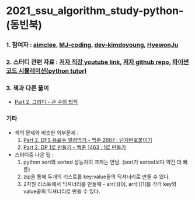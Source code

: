 # 2021_ssu_algorithm_study-python-(동빈북)


### 1. 참여자 : [aimclee](https://github.com/aimclee), [MJ-coding](https://github.com/MJ-coding "MJ's githublink"), [dev-kimdoyoung](https://github.com/dev-kimdoyoung "doyoung's githublink"), [HyewonJu](https://github.com/HyewonJu "Heywon's githublink")

### 2. 스터디 관련 자료 : [저자 직강 youtube link](https://www.youtube.com/watch?v=Mf0pYO8VAZk&list=PLVsNizTWUw7H9_of5YCB0FmsSc-K44y81&ab_channel=%ED%95%9C%EB%B9%9B%EB%AF%B8%EB%94%94%EC%96%B4 "youtube"), [저자 github repo](https://github.com/ndb796/python-for-coding-test "github repo"), [파이썬 코드 시뮬레이션(python tutor)](http://pythontutor.com/visualize.html#mode=edit "python tutor")

### 3. 책과 다른 풀이
* [Part 2. 그리디 - 큰 수의 법칙](https://github.com/aimclee/2021_ssu_algorithm_study-python-/blob/aimclee/greedy/%ED%81%B0%EC%88%98%EC%9D%98%EB%B2%95%EC%B9%99_review.py) 

### 기타
* 책의 문제와 비슷한 외부문제 :
  1) [Part 2. DFS 음료수 얼려먹기 - 백준 2667 : 단지번호붙이기](https://www.acmicpc.net/problem/2667)
  2) [Part 2. DP 1로 만들기 - 백준 1463 : 1로 만들기](https://www.acmicpc.net/problem/1463)
* 스터디중 나온 팁 : 
  1. python sort와 sorted 성능차이 크게는 안남. (sort가 sorted보다 약간 더 빠름)
  2. zip을 통해 두개의 리스트를 key:value꼴의 딕셔너리로 만들 수 있다.
  3. 2차원 리스트에서 딕셔너리를 만들때 - arr[:][0], arr[:][1]를  각각 key와 value꼴의 딕셔너리로 만들 수 있다.
